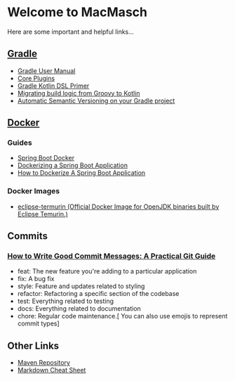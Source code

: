 # Welcome to MacMasch

Here are some important and helpful links...

## [Gradle](https://gradle.org/)

* [Gradle User Manual](https://docs.gradle.org/current/userguide/userguide.html)
* [Core Plugins](https://docs.gradle.org/current/userguide/plugin_reference.html)
* [Gradle Kotlin DSL Primer](https://docs.gradle.org/current/userguide/kotlin_dsl.html)
* [Migrating build logic from Groovy to Kotlin](https://docs.gradle.org/current/userguide/migrating_from_groovy_to_kotlin_dsl.html)
* [Automatic Semantic Versioning on your Gradle project](https://blog.dipien.com/automatic-semantic-versioning-on-your-gradle-project-6343b626b27b)

## [Docker](https://www.docker.com/)

### Guides

* [Spring Boot Docker](https://spring.io/guides/topicals/spring-boot-docker/)
* [Dockerizing a Spring Boot Application](https://www.baeldung.com/dockerizing-spring-boot-application)
* [How to Dockerize A Spring Boot Application](https://morioh.com/p/d11aae77dbd5)

### Docker Images

* [eclipse-termurin (Official Docker Image for OpenJDK binaries built by Eclipse Temurin.)](https://hub.docker.com/_/eclipse-temurin)

## Commits

### [How to Write Good Commit Messages: A Practical Git Guide](https://www.freecodecamp.org/news/writing-good-commit-messages-a-practical-guide/)

* feat: The new feature you're adding to a particular application
* fix: A bug fix
* style: Feature and updates related to styling
* refactor: Refactoring a specific section of the codebase
* test: Everything related to testing
* docs: Everything related to documentation
* chore: Regular code maintenance.[ You can also use emojis to represent commit types]

## Other Links

* [Maven Repository](https://mvnrepository.com/)
* [Markdown Cheat Sheet](https://www.markdownguide.org/cheat-sheet/)